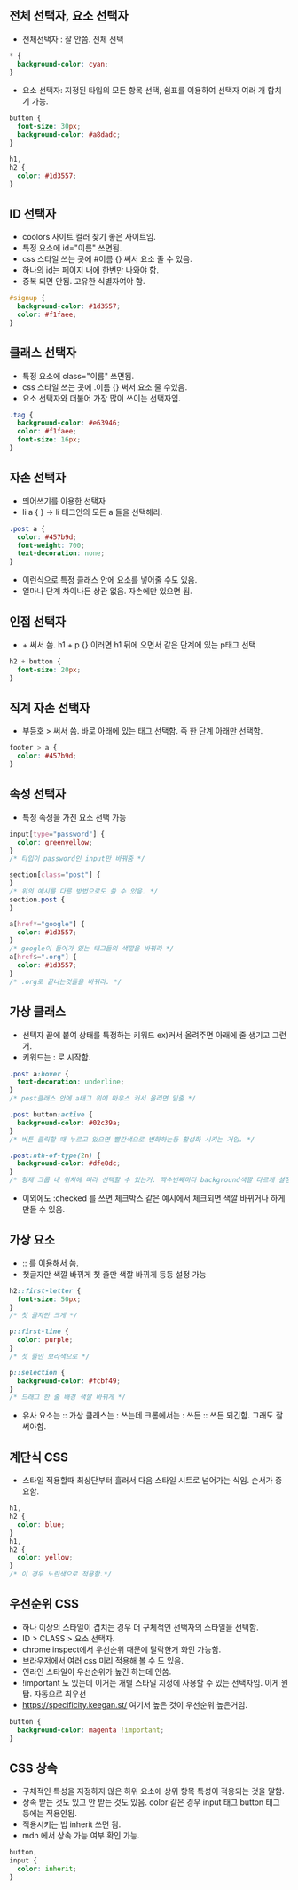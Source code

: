 ## 전체 선택자, 요소 선택자

- 전체선택자 : 잘 안씀. 전체 선택

```css
* {
  background-color: cyan;
}
```

- 요소 선택자: 지정된 타입의 모든 항목 선택, 쉼표를 이용하여 선택자 여러 개 합치기 가능.

```css
button {
  font-size: 30px;
  background-color: #a8dadc;
}

h1,
h2 {
  color: #1d3557;
}
```

## ID 선택자

- coolors 사이트 컬러 찾기 좋은 사이트임.
- 특정 요소에 id="이름" 쓰면됨.
- css 스타일 쓰는 곳에 #이름 {} 써서 요소 줄 수 있음.
- 하나의 id는 페이지 내에 한번만 나와야 함.
- 중복 되면 안됨. 고유한 식별자여야 함.

```css
#signup {
  background-color: #1d3557;
  color: #f1faee;
}
```

## 클래스 선택자

- 특정 요소에 class="이름" 쓰면됨.
- css 스타일 쓰는 곳에 .이름 {} 써서 요소 줄 수있음.
- 요소 선택자와 더불어 가장 많이 쓰이는 선택자임.

```css
.tag {
  background-color: #e63946;
  color: #f1faee;
  font-size: 16px;
}
```

## 자손 선택자

- 띄어쓰기를 이용한 선택자
- li a { } -> li 태그안의 모든 a 들을 선택해라.

```css
.post a {
  color: #457b9d;
  font-weight: 700;
  text-decoration: none;
}
```

- 이런식으로 특정 클래스 안에 요소를 넣어줄 수도 있음.
- 얼마나 단계 차이나든 상관 없음. 자손에만 있으면 됨.

## 인접 선택자

- \+ 써서 씀. h1 + p {} 이러면 h1 뒤에 오면서 같은 단계에 있는 p태그 선택

```css
h2 + button {
  font-size: 20px;
}
```

## 직계 자손 선택자

- 부등호 > 써서 씀. 바로 아래에 있는 태그 선택함. 즉 한 단계 아래만 선택함.

```css
footer > a {
  color: #457b9d;
}
```

## 속성 선택자

- 특정 속성을 가진 요소 선택 가능

```css
input[type="password"] {
  color: greenyellow;
}
/* 타입이 password인 input만 바꿔줌 */

section[class="post"] {
}
/* 위의 예시를 다른 방법으로도 쓸 수 있음. */
section.post {
}

a[href*="google"] {
  color: #1d3557;
}
/* google이 들어가 있는 태그들의 색깔을 바꿔라 */
a[href$=".org"] {
  color: #1d3557;
}
/* .org로 끝나는것들을 바꿔라. */
```

## 가상 클래스

- 선택자 끝에 붙여 상태를 특정하는 키워드 ex)커서 올려주면 아래에 줄 생기고 그런 거.
- 키워드는 : 로 시작함.

```css
.post a:hover {
  text-decoration: underline;
}
/* post클래스 안에 a태그 위에 마우스 커서 올리면 밑줄 */

.post button:active {
  background-color: #02c39a;
}
/* 버튼 클릭할 때 누르고 있으면 빨간색으로 변화하는등 활성화 시키는 거임. */

.post:nth-of-type(2n) {
  background-color: #dfe8dc;
}
/* 형제 그룹 내 위치에 따라 선택할 수 있는거. 짝수번째마다 background색깔 다르게 설정한거임. n 안쓰고 2만 쓰면 그냥 2번째것만 바뀜.*/
```

- 이외에도 :checked 를 쓰면 체크박스 같은 예시에서 체크되면 색깔 바뀌거나 하게 만들 수 있음.

## 가상 요소

- :: 를 이용해서 씀.
- 첫글자만 색깔 바뀌게 첫 줄만 색깔 바뀌게 등등 설정 가능

```css
h2::first-letter {
  font-size: 50px;
}
/* 첫 글자만 크게 */

p::first-line {
  color: purple;
}
/* 첫 줄만 보라색으로 */

p::selection {
  background-color: #fcbf49;
}
/* 드래그 한 줄 배경 색깔 바뀌게 */
```

- 유사 요소는 :: 가상 클래스는 : 쓰는데 크롬에서는 : 쓰든 :: 쓰든 되긴함. 그래도 잘 써야함.

## 계단식 CSS

- 스타일 적용할때 최상단부터 흘러서 다음 스타일 시트로 넘어가는 식임. 순서가 중요함.

```css
h1,
h2 {
  color: blue;
}
h1,
h2 {
  color: yellow;
}
/* 이 경우 노란색으로 적용함.*/
```

## 우선순위 CSS

- 하나 이상의 스타일이 겹치는 경우 더 구체적인 선택자의 스타일을 선택함.
- ID > CLASS > 요소 선택자.
- chrome inspect에서 우선순위 때문에 탈락한거 화인 가능함.
- 브라우저에서 여러 css 미리 적용해 볼 수 도 있음.
- 인라인 스타일이 우선순위가 높긴 하는데 안씀.
- !important 도 있는데 이거는 개별 스타일 지정에 사용할 수 있는 선택자임. 이게 원탑. 자동으로 최우선
- https://specificity.keegan.st/ 여기서 높은 것이 우선순위 높은거임.

```css
button {
  background-color: magenta !important;
}
```

## CSS 상속

- 구체적인 특성을 지정하지 않은 하위 요소에 상위 항목 특성이 적용되는 것을 말함.
- 상속 받는 것도 있고 안 받는 것도 있음. color 같은 경우 input 태그 button 태그 등에는 적용안됨.
- 적용시키는 법 inherit 쓰면 됨.
- mdn 에서 상속 가능 여부 확인 가능.

```css
button,
input {
  color: inherit;
}
```
